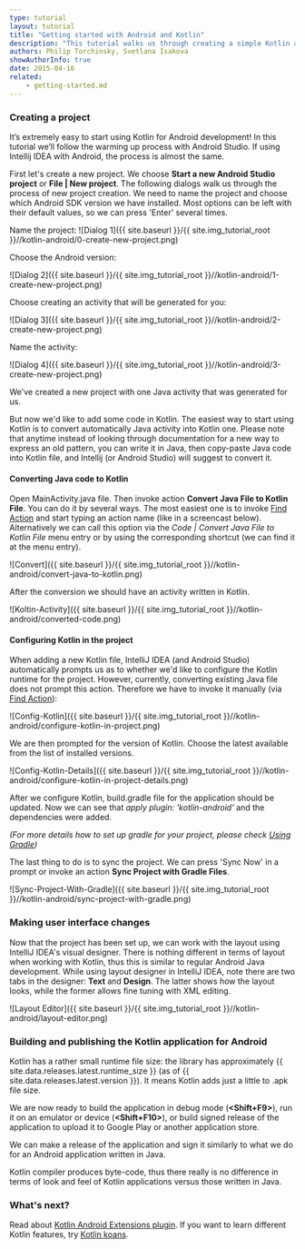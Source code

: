 ```yaml
---
type: tutorial
layout: tutorial
title: "Getting started with Android and Kotlin"
description: "This tutorial walks us through creating a simple Kotlin application for Android using Android Studio."
authors: Philip Torchinsky, Svetlana Isakova
showAuthorInfo: true
date: 2015-04-16
related:
    - getting-started.md
---
```

### Creating a project
It’s extremely easy to start using Kotlin for Android development! In this tutorial we’ll follow the warming up process with Android Studio.
If using Intellij IDEA with Android, the process is almost the same.

First let's create a new project. We choose **Start a new Android Studio project** or **File | New project**.
The following dialogs walk us through the process of new project creation. 
We need to name the project and choose which Android SDK version we have installed. Most options can be left with their default values, so we can press 'Enter' several
times.

Name the project:
![Dialog 1]({{ site.baseurl }}/{{ site.img_tutorial_root }}//kotlin-android/0-create-new-project.png)

Choose the Android version:

![Dialog 2]({{ site.baseurl }}/{{ site.img_tutorial_root }}//kotlin-android/1-create-new-project.png)

Choose creating an activity that will be generated for you:

![Dialog 3]({{ site.baseurl }}/{{ site.img_tutorial_root }}//kotlin-android/2-create-new-project.png)

Name the activity:

![Dialog 4]({{ site.baseurl }}/{{ site.img_tutorial_root }}//kotlin-android/3-create-new-project.png)

We've created a new project with one Java activity that was generated for us.

But now we'd like to add some code in Kotlin. The easiest way to start using Kotlin is to convert automatically Java activity into Kotlin one.
Please note that anytime instead of looking through documentation for a new way to express an old pattern, 
you can write it in Java, then copy-paste Java code into Kotlin file, and Intellij (or Android Studio) will suggest to convert it. 


#### Converting Java code to Kotlin

Open MainActivity.java file. Then invoke action **Convert Java File to Kotlin File**. You can do it by several ways.
The most easiest one is to invoke [Find Action](https://www.jetbrains.com/idea/help/navigating-to-action.html) and start typing an action name (like in a screencast below). 
Alternatively we can call this option via the _Code \| Convert Java File to Kotlin File_  menu entry or by using the corresponding shortcut (we can find it at the menu entry).
 
![Convert]({{ site.baseurl }}/{{ site.img_tutorial_root }}//kotlin-android/convert-java-to-kotlin.png)

After the conversion we should have an activity written in Kotlin.

![Koltin-Activity]({{ site.baseurl }}/{{ site.img_tutorial_root }}//kotlin-android/converted-code.png)

#### Configuring Kotlin in the project

When adding a new Kotlin file, IntelliJ IDEA (and Android Studio) automatically prompts us as to whether we'd like to configure the Kotlin runtime for the project. However, currently, converting existing Java
file does not prompt this action. Therefore we have to invoke it manually (via [Find Action](https://www.jetbrains.com/idea/help/navigating-to-action.html)):

![Config-Kotlin]({{ site.baseurl }}/{{ site.img_tutorial_root }}//kotlin-android/configure-kotlin-in-project.png)

We are then prompted for the version of Kotlin. Choose the latest available from the list of installed versions.

![Config-Kotlin-Details]({{ site.baseurl }}/{{ site.img_tutorial_root }}//kotlin-android/configure-kotlin-in-project-details.png)

After we configure Kotlin, build.gradle file for the application should be updated. 
Now we can see that _apply plugin: 'kotlin-android'_ and the dependencies were added. 

*(For more details how to set up gradle for your project, please check [Using Gradle](/docs/reference/using-gradle.html))*


The last thing to do is to sync the project. We can press 'Sync Now' in a prompt or invoke an action **Sync Project with Gradle Files**.
 
![Sync-Project-With-Gradle]({{ site.baseurl }}/{{ site.img_tutorial_root }}//kotlin-android/sync-project-with-gradle.png)

### Making user interface changes

Now that the project has been set up, we can work with the layout using IntelliJ IDEA's visual designer.
There is nothing different in terms of layout when working with Kotlin, thus this is similar to regular Android Java development.
While using layout designer in IntelliJ IDEA, note there are two tabs in the designer: **Text** and **Design**. The latter shows how the layout looks, while the former allows fine tuning with XML editing.

![Layout Editor]({{ site.baseurl }}/{{ site.img_tutorial_root }}//kotlin-android/layout-editor.png)

### Building and publishing the Kotlin application for Android

Kotlin has a rather small runtime file size: the library has approximately {{ site.data.releases.latest.runtime_size }} (as of {{ site.data.releases.latest.version }}). It means Kotlin adds just a little to .apk file size.

We are now ready to build the application in debug mode (**\<Shift+F9\>**), run it on an emulator or device (**\<Shift+F10\>**), or build signed release of the application to upload it to Google Play or another application store.

We can make a release of the application and sign it similarly to what we do for an Android application written in Java. 

Kotlin compiler produces byte-code, thus there really is no difference in terms of look and feel of Kotlin applications versus those written in Java.

### What's next?

Read about [Kotlin Android Extensions plugin](android-plugin.html). If you want to learn different Kotlin features, try [Kotlin koans](koans.html).